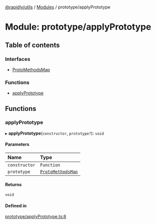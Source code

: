 [@rapidly/utils](../README.md) / [Modules](../modules.md) / prototype/applyPrototype

# Module: prototype/applyPrototype

## Table of contents

### Interfaces

- [ProtoMethodsMap](../interfaces/prototype_applyPrototype.ProtoMethodsMap.md)

### Functions

- [applyPrototype](prototype_applyPrototype.md#applyprototype)

## Functions

### applyPrototype

▸ **applyPrototype**(`constructor`, `prototype?`): `void`

#### Parameters

| Name | Type |
| :------ | :------ |
| `constructor` | `Function` |
| `prototype` | [`ProtoMethodsMap`](../interfaces/prototype_applyPrototype.ProtoMethodsMap.md) |

#### Returns

`void`

#### Defined in

[prototype/applyPrototype.ts:8](https://github.com/canguser/rapidly-utils/blob/9cbb270/main/prototype/applyPrototype.ts#L8)
